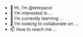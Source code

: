 - 👋 Hi, I’m @teresacor
- 👀 I’m interested in ...
- 🌱 I’m currently learning ...
- 💞️ I’m looking to collaborate on ...
- 📫 How to reach me ...

<!---
teresacor/teresacor is a ✨ special ✨ repository because its `README.md` (this file) appears on your GitHub profile.
You can click the Preview link to take a look at your changes.
--->
